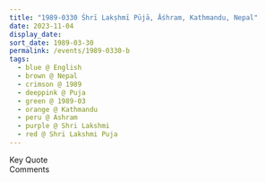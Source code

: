 ```yaml
---
title: "1989-0330 Śhrī Lakṣhmī Pūjā, Āśhram, Kathmandu, Nepal"
date: 2023-11-04
display_date: 
sort_date: 1989-03-30
permalink: /events/1989-0330-b
tags:
  - blue @ English
  - brown @ Nepal
  - crimson @ 1989
  - deeppink @ Puja
  - green @ 1989-03
  - orange @ Kathmandu
  - peru @ Ashram
  - purple @ Shri Lakshmi
  - red @ Shri Lakshmi Puja
---
```


<wave-list>
  <list-title color="green" width="75">Key Quote</list-title>
  <list-item color="BlanchedAlmond"  width="200"></list-item>
  <list-item color="Lavender"></list-item>
  <list-item color="BlanchedAlmond"></list-item>
</wave-list>

<br>

<wave-list>
  <list-title color="green" width="75">Comments</list-title>
  <list-item color="BlanchedAlmond"  width="200"></list-item>
  <list-item color="Lavender"></list-item>
  <list-item color="BlanchedAlmond"></list-item>
</wave-list>